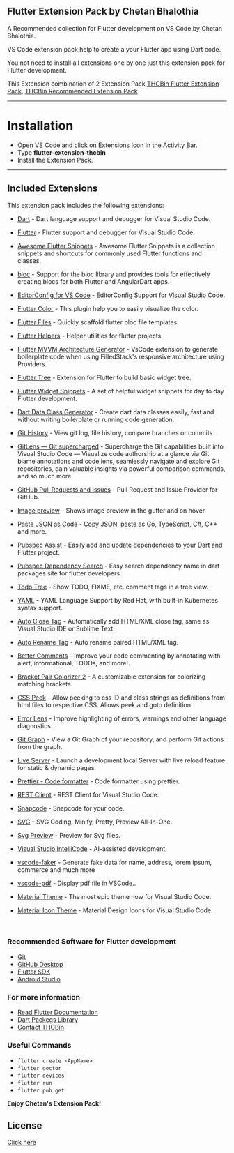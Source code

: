 ## Flutter Extension Pack by Chetan Bhalothia

A Recommended collection for Flutter development on VS Code by Chetan Bhalothia.

VS Code extension pack help to create a your Flutter app using Dart code.

You not need to install all extensions one by one just this extension pack for Flutter development.

This Extension combination of 2 Extension Pack [THCBin Flutter Extension Pack](https://marketplace.visualstudio.com/items?itemName=techthatmatters.02thcbin-flutter), [THCBin Recommended Extension Pack](https://marketplace.visualstudio.com/items?itemName=techthatmatters.00thcbin-recommended)


---

# Installation

- Open VS Code and click on Extensions Icon in the Activity Bar.
- Type **flutter-extension-thcbin**
- Install the Extension Pack.
---

## Included Extensions

This extension pack includes the following extensions:

* [Dart](https://marketplace.visualstudio.com/items?itemName=Dart-Code.dart-code) - Dart language support and debugger for Visual Studio Code.

* [Flutter](https://marketplace.visualstudio.com/items?itemName=Dart-Code.flutter) - Flutter support and debugger for Visual Studio Code.

* [Awesome Flutter Snippets](https://marketplace.visualstudio.com/items?itemName=Nash.awesome-flutter-snippets) - Awesome Flutter Snippets is a collection snippets and shortcuts for commonly used Flutter functions and classes.

* [bloc](https://marketplace.visualstudio.com/items?itemName=FelixAngelov.bloc) - Support for the bloc library and provides tools for effectively creating blocs for both Flutter and AngularDart apps.

* [EditorConfig for VS Code](https://marketplace.visualstudio.com/items?itemName=EditorConfig.EditorConfig) - EditorConfig Support for Visual Studio Code.

* [Flutter Color](https://marketplace.visualstudio.com/items?itemName=circlecodesolution.ccs-flutter-color) - This plugin help you to easily visualize the color.

- [Flutter Files](https://marketplace.visualstudio.com/items?itemName=gornivv.vscode-flutter-files) - Quickly scaffold flutter bloc file templates.

* [Flutter Helpers](https://marketplace.visualstudio.com/items?itemName=aksharpatel47.vscode-flutter-helper) - Helper utilities for flutter projects.

* [Flutter MVVM Architecture Generator](https://marketplace.visualstudio.com/items?itemName=madhukesh040011.flutter-mvvm-architecture-generator) - VsCode extension to generate boilerplate code when using FilledStack's responsive architecture using Providers.

* [Flutter Tree](https://marketplace.visualstudio.com/items?itemName=marcelovelasquez.flutter-tree) - Extension for Flutter to build basic widget tree.

* [Flutter Widget Snippets](https://marketplace.visualstudio.com/items?itemName=alexisvt.flutter-snippets) - A set of helpful widget snippets for day to day Flutter development.

* [Dart Data Class Generator](https://marketplace.visualstudio.com/items?itemName=bendixma.dart-data-class-generator) - Create dart data classes easily, fast and without writing boilerplate or running code generation.

* [Git History](https://marketplace.visualstudio.com/items?itemName=donjayamanne.githistory) - View git log, file history, compare branches or commits

* [GitLens — Git supercharged](https://marketplace.visualstudio.com/items?itemName=eamodio.gitlens) - Supercharge the Git capabilities built into Visual Studio Code — Visualize code authorship at a glance via Git blame annotations and code lens, seamlessly navigate and explore Git repositories, gain valuable insights via powerful comparison commands, and so much more.

* [GitHub Pull Requests and Issues](https://marketplace.visualstudio.com/items?itemName=GitHub.vscode-pull-request-github) - Pull Request and Issue Provider for GitHub.

* [Image preview](https://marketplace.visualstudio.com/items?itemName=kisstkondoros.vscode-gutter-preview) - Shows image preview in the gutter and on hover

* [Paste JSON as Code](https://marketplace.visualstudio.com/items?itemName=quicktype.quicktype) - Copy JSON, paste as Go, TypeScript, C#, C++ and more.

* [Pubspec Assist](https://marketplace.visualstudio.com/items?itemName=jeroen-meijer.pubspec-assist) - Easily add and update dependencies to your Dart and Flutter project.

* [Pubspec Dependency Search](https://marketplace.visualstudio.com/items?itemName=everettjf.pubspec-dependency-search) - Easy search dependency name in dart packages site for flutter developers.
* [Todo Tree](https://marketplace.visualstudio.com/items?itemName=everettjf.gruntfuggly.todo-tree) - Show TODO, FIXME, etc. comment tags in a tree view.

* [YAML](https://marketplace.visualstudio.com/items?itemName=redhat.vscode-yaml) - YAML Language Support by Red Hat, with built-in Kubernetes syntax support.


* [Auto Close Tag](https://marketplace.visualstudio.com/items?itemName=formulahendry.auto-close-tag) - Automatically add HTML/XML close tag, same as Visual Studio IDE or Sublime Text.

* [Auto Rename Tag](https://marketplace.visualstudio.com/items?itemName=formulahendry.auto-rename-tag) - Auto rename paired HTML/XML tag.

* [Better Comments](https://marketplace.visualstudio.com/items?itemName=aaron-bond.better-comments) - Improve your code commenting by annotating with alert, informational, TODOs, and more!.

* [Bracket Pair Colorizer 2](https://marketplace.visualstudio.com/items?itemName=coenraads.bracket-pair-colorizer-2) - A customizable extension for colorizing matching brackets.

* [CSS Peek](https://marketplace.visualstudio.com/items?itemName=pranaygp.vscode-css-peek) - Allow peeking to css ID and class strings as definitions from html files to respective CSS. Allows peek and goto definition.

* [Error Lens](https://marketplace.visualstudio.com/items?itemName=usernamehw.errorlens) - Improve highlighting of errors, warnings and other language diagnostics.

* [Git Graph](https://marketplace.visualstudio.com/items?itemName=mhutchie.git-graph) - View a Git Graph of your repository, and perform Git actions from the graph.

* [Live Server](https://marketplace.visualstudio.com/items?itemName=ritwickdey.LiveServer) - Launch a development local Server with live reload feature for static & dynamic pages.

* [Prettier - Code formatter](https://marketplace.visualstudio.com/items?itemName=esbenp.prettier-vscode) - Code formatter using prettier.

* [REST Client](https://marketplace.visualstudio.com/items?itemName=humao.rest-client) - REST Client for Visual Studio Code.

* [Snapcode](https://marketplace.visualstudio.com/items?itemName=moyu.snapcode) -  Snapcode for your code.

* [SVG](https://marketplace.visualstudio.com/items?itemName=jock.svg) - SVG Coding, Minify, Pretty, Preview All-In-One.

* [Svg Preview](https://marketplace.visualstudio.com/items?itemName=SimonSiefke.svg-preview) - Preview for Svg files.

* [Visual Studio IntelliCode](https://marketplace.visualstudio.com/items?itemName=VisualStudioExptTeam.vscodeintellicode) - AI-assisted development.

* [vscode-faker](https://marketplace.visualstudio.com/items?itemName=deerawan.vscode-faker) - Generate fake data for name, address, lorem ipsum, commerce and much more


* [vscode-pdf](https://marketplace.visualstudio.com/items?itemName=tomoki1207.pdf) - Display pdf file in VSCode..

* [Material Theme](https://marketplace.visualstudio.com/items?itemName=Equinusocio.vsc-material-theme) - The most epic theme now for Visual Studio Code.

* [Material Icon Theme](https://marketplace.visualstudio.com/items?itemName=PKief.material-icon-theme) - Material Design Icons for Visual Studio Code.

<br>

### Recommended Software for Flutter development

* [Git](https://git-scm.com/)
* [GitHub Desktop](https://desktop.github.com/)
* [Flutter SDK](https://flutter.dev/docs/get-started/install)
* [Android Studio](https://developer.android.com/studio)


### For more information

* [Read Flutter Documentation](https://flutter.dev/docs)
* [Dart Packegs Library](https://pub.dev/)
* [Contact THCBin](https://thcb.in/)
### Useful Commands

* `flutter create <AppName>` 
* `flutter doctor`
* `flutter devices`
* `flutter run`
* `flutter pub get`

**Enjoy Chetan's Extension Pack!**

## License
<a href="https://github.com/techthatmatters/flutter-extension-thcbin/blob/master/LICENSE">Click here</a>
